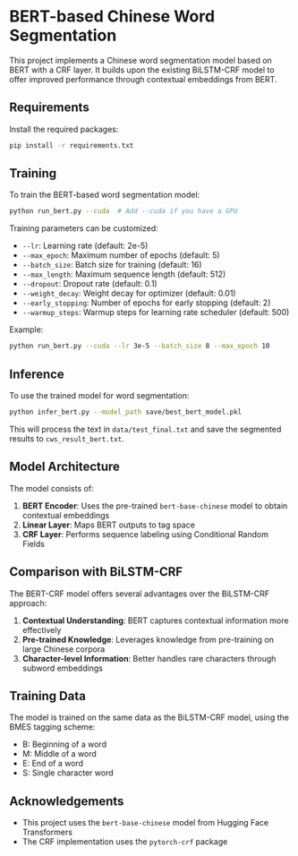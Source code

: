 # BERT-based Chinese Word Segmentation

This project implements a Chinese word segmentation model based on BERT with a CRF layer. It builds upon the existing BiLSTM-CRF model to offer improved performance through contextual embeddings from BERT.

## Requirements

Install the required packages:

```bash
pip install -r requirements.txt
```

## Training

To train the BERT-based word segmentation model:

```bash
python run_bert.py --cuda  # Add --cuda if you have a GPU
```

Training parameters can be customized:

- `--lr`: Learning rate (default: 2e-5)
- `--max_epoch`: Maximum number of epochs (default: 5)
- `--batch_size`: Batch size for training (default: 16)
- `--max_length`: Maximum sequence length (default: 512)
- `--dropout`: Dropout rate (default: 0.1)
- `--weight_decay`: Weight decay for optimizer (default: 0.01)
- `--early_stopping`: Number of epochs for early stopping (default: 2)
- `--warmup_steps`: Warmup steps for learning rate scheduler (default: 500)

Example:

```bash
python run_bert.py --cuda --lr 3e-5 --batch_size 8 --max_epoch 10
```

## Inference

To use the trained model for word segmentation:

```bash
python infer_bert.py --model_path save/best_bert_model.pkl
```

This will process the text in `data/test_final.txt` and save the segmented results to `cws_result_bert.txt`.

## Model Architecture

The model consists of:

1. **BERT Encoder**: Uses the pre-trained `bert-base-chinese` model to obtain contextual embeddings
2. **Linear Layer**: Maps BERT outputs to tag space
3. **CRF Layer**: Performs sequence labeling using Conditional Random Fields

## Comparison with BiLSTM-CRF

The BERT-CRF model offers several advantages over the BiLSTM-CRF approach:

1. **Contextual Understanding**: BERT captures contextual information more effectively
2. **Pre-trained Knowledge**: Leverages knowledge from pre-training on large Chinese corpora
3. **Character-level Information**: Better handles rare characters through subword embeddings

## Training Data

The model is trained on the same data as the BiLSTM-CRF model, using the BMES tagging scheme:
- B: Beginning of a word
- M: Middle of a word
- E: End of a word
- S: Single character word

## Acknowledgements

- This project uses the `bert-base-chinese` model from Hugging Face Transformers
- The CRF implementation uses the `pytorch-crf` package 